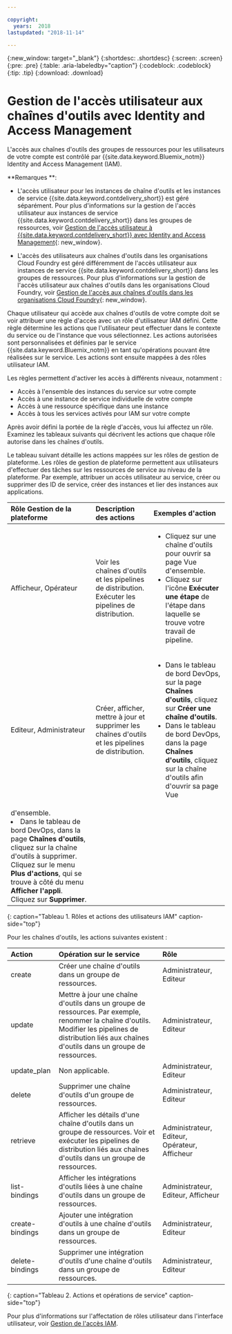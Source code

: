 ```yaml
---

copyright:
  years:  2018
lastupdated: "2018-11-14"

---
```


{:new_window: target="_blank"}
{:shortdesc: .shortdesc}
{:screen: .screen}
{:pre: .pre}
{:table: .aria-labeledby="caption"}
{:codeblock: .codeblock}
{:tip: .tip}
{:download: .download}


# Gestion de l'accès utilisateur aux chaînes d'outils avec Identity and Access Management

L'accès aux chaînes d'outils des groupes de ressources pour les utilisateurs de votre compte est contrôlé par {{site.data.keyword.Bluemix_notm}} Identity and Access Management (IAM). 

**Remarques **: 

* L'accès utilisateur pour les instances de chaîne d'outils et les instances de service {{site.data.keyword.contdelivery_short}} est géré séparément. Pour plus d'informations sur la gestion de l'accès utilisateur aux instances de service {{site.data.keyword.contdelivery_short}} dans les groupes de ressources, voir [Gestion de l'accès utilisateur à {{site.data.keyword.contdelivery_short}} avec Identity and Access Management](/docs/services/ContinuousDelivery/cd_iam_security.html){: new_window}.

* L'accès des utilisateurs aux chaînes d'outils dans les organisations Cloud Foundry est géré différemment de l'accès utilisateur aux instances de service {{site.data.keyword.contdelivery_short}} dans les groupes de ressources. Pour plus d'informations sur la gestion de l'accès utilisateur aux chaînes d'outils dans les organisations Cloud Foundry, voir [Gestion de l'accès aux chaînes d'outils dans les organisations Cloud Foundry](/docs/services/ContinuousDelivery/toolchains_using.html#managing_access_orgs.html){: new_window}.

Chaque utilisateur qui accède aux chaînes d'outils de votre compte doit se voir attribuer une règle d'accès avec un rôle d'utilisateur IAM défini. Cette règle détermine les actions que l'utilisateur peut effectuer dans le contexte du service ou de l'instance que vous sélectionnez. Les actions autorisées sont personnalisées et définies par le service {{site.data.keyword.Bluemix_notm}} en tant qu'opérations pouvant être réalisées sur le service. Les actions sont ensuite mappées à des rôles utilisateur IAM.

Les règles permettent d'activer les accès à différents niveaux, notamment :  

* Accès à l'ensemble des instances du service sur votre compte
* Accès à une instance de service individuelle de votre compte
* Accès à une ressource spécifique dans une instance
* Accès à tous les services activés pour IAM sur votre compte

Après avoir défini la portée de la règle d'accès, vous lui affectez un rôle. Examinez les tableaux suivants qui décrivent les actions que chaque rôle autorise dans les chaînes d'outils.

Le tableau suivant détaille les actions mappées sur les rôles de gestion de plateforme. Les rôles de gestion de plateforme permettent aux utilisateurs d'effectuer des tâches sur les ressources de service au niveau de la plateforme. Par exemple, attribuer un accès utilisateur au service, créer ou supprimer des ID de service, créer des instances et lier des instances aux applications.

| Rôle Gestion de la plateforme | Description des actions | Exemples d'action|
|:-----------------|:-----------------|:-----------------|
| Afficheur, Opérateur | Voir les chaînes d'outils et les pipelines de distribution. Exécuter les pipelines de distribution. | <ul><li>Cliquez sur une chaîne d'outils pour ouvrir sa page Vue d'ensemble.</li><li>Cliquez sur l'icône **Exécuter une étape** de l'étape dans laquelle se trouve votre travail de pipeline.</li></ul> |
| Editeur, Administrateur | Créer, afficher, mettre à jour et supprimer les chaînes d'outils et les pipelines de distribution. |<ul><li>Dans le tableau de bord DevOps, sur la page **Chaînes d'outils**, cliquez sur **Créer une chaîne d'outils**.</li><li>Dans le tableau de bord DevOps, dans la page **Chaînes d'outils**, cliquez sur la chaîne d'outils afin d'ouvrir sa page Vue
d'ensemble.</li><li>Dans le tableau de bord DevOps, dans la page **Chaînes d'outils**, cliquez sur la chaîne d'outils à supprimer. Cliquez sur le menu **Plus d'actions**, qui se trouve à côté du menu **Afficher l'appli**. Cliquez sur **Supprimer**.</li></ul> |
{: caption="Tableau 1. Rôles et actions des utilisateurs IAM" caption-side="top"}

 Pour les chaînes d'outils, les actions suivantes existent :

| Action | Opération sur le service | Rôle
|:-----------------|:-----------------|:--------------|
| create | Créer une chaîne d'outils dans un groupe de ressources. | Administrateur, Editeur |
| update | Mettre à jour une chaîne d'outils dans un groupe de ressources. Par exemple, renommer la chaîne d'outils. Modifier les pipelines de distribution liés aux chaînes d'outils dans un groupe de ressources. | Administrateur, Editeur |
| update_plan | Non applicable. | Administrateur, Editeur |
| delete | Supprimer une chaîne d'outils d'un groupe de ressources. | Administrateur, Editeur |
| retrieve | Afficher les détails d'une chaîne d'outils dans un groupe de ressources. Voir et exécuter les pipelines de distribution liés aux chaînes d'outils dans un groupe de ressources. | Administrateur, Editeur, Opérateur, Afficheur |
| list-bindings | Afficher les intégrations d'outils liées à une chaîne d'outils dans un groupe de ressources. | Administrateur, Editeur, Afficheur |
| create-bindings | Ajouter une intégration d'outils à une chaîne d'outils dans un groupe de ressources. | Administrateur, Editeur |
| delete-bindings | Supprimer une intégration d'outils d'une chaîne d'outils dans un groupe de ressources. | Administrateur, Editeur |
{: caption="Tableau 2. Actions et opérations de service" caption-side="top"}

Pour plus d'informations sur l'affectation de rôles utilisateur dans l'interface utilisateur, voir [Gestion de l'accès IAM](/docs/iam/mngiam.html#iammanidaccser).

<!--This link is not live in production yet. Use https://console.bluemix.net/docs/iam/iamusermanage.html#iamusermanage until the link above is available in production.-->

